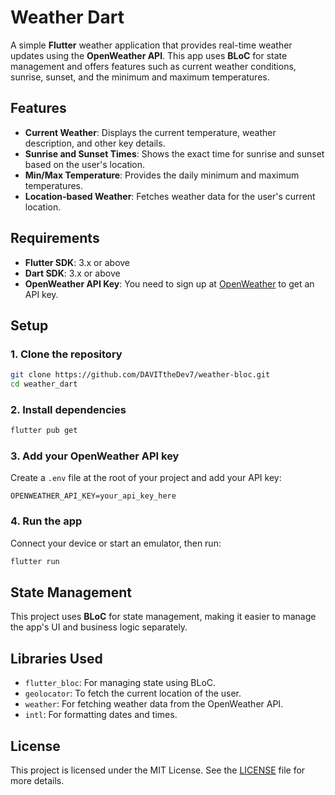 # Weather Dart

A simple **Flutter** weather application that provides real-time weather updates using the **OpenWeather API**. This app uses **BLoC** for state management and offers features such as current weather conditions, sunrise, sunset, and the minimum and maximum temperatures. 

## Features
- **Current Weather**: Displays the current temperature, weather description, and other key details.
- **Sunrise and Sunset Times**: Shows the exact time for sunrise and sunset based on the user's location.
- **Min/Max Temperature**: Provides the daily minimum and maximum temperatures.
- **Location-based Weather**: Fetches weather data for the user's current location.

## Requirements
- **Flutter SDK**: 3.x or above
- **Dart SDK**: 3.x or above
- **OpenWeather API Key**: You need to sign up at [OpenWeather](https://openweathermap.org/api) to get an API key.

## Setup

### 1. Clone the repository
```bash
git clone https://github.com/DAVITtheDev7/weather-bloc.git
cd weather_dart
```

### 2. Install dependencies
```bash
flutter pub get
```

### 3. Add your OpenWeather API key
Create a `.env` file at the root of your project and add your API key:
```env
OPENWEATHER_API_KEY=your_api_key_here
```

### 4. Run the app
Connect your device or start an emulator, then run:
```bash
flutter run
```

## State Management

This project uses **BLoC** for state management, making it easier to manage the app's UI and business logic separately.

## Libraries Used
- `flutter_bloc`: For managing state using BLoC.
- `geolocator`: To fetch the current location of the user.
- `weather`: For fetching weather data from the OpenWeather API.
- `intl`: For formatting dates and times.

## License

This project is licensed under the MIT License. See the [LICENSE](LICENSE) file for more details.
